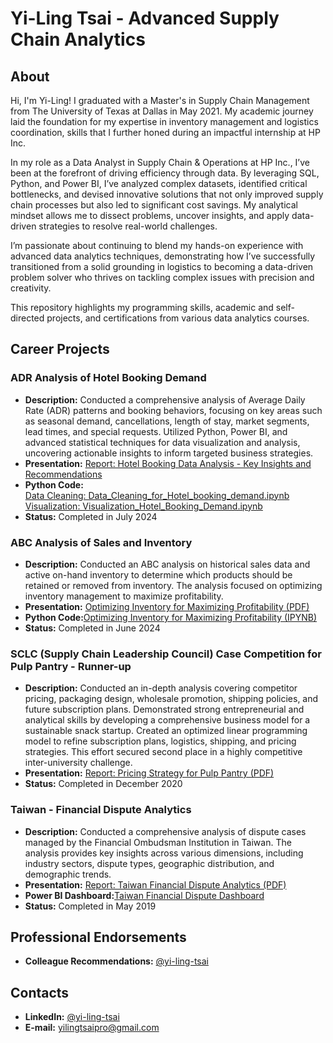 # Yi-Ling Tsai - Advanced Supply Chain Analytics

## About
Hi, I'm Yi-Ling!
I graduated with a Master's in Supply Chain Management from The University of Texas at Dallas in May 2021. My academic journey laid the foundation for my expertise in inventory management and logistics coordination, skills that I further honed during an impactful internship at HP Inc.

In my role as a Data Analyst in Supply Chain & Operations at HP Inc., I’ve been at the forefront of driving efficiency through data. By leveraging SQL, Python, and Power BI, I’ve analyzed complex datasets, identified critical bottlenecks, and devised innovative solutions that not only improved supply chain processes but also led to significant cost savings. My analytical mindset allows me to dissect problems, uncover insights, and apply data-driven strategies to resolve real-world challenges.

I’m passionate about continuing to blend my hands-on experience with advanced data analytics techniques, demonstrating how I’ve successfully transitioned from a solid grounding in logistics to becoming a data-driven problem solver who thrives on tackling complex issues with precision and creativity.

This repository highlights my programming skills, academic and self-directed projects, and certifications from various data analytics courses.

## Career Projects

### ADR Analysis of Hotel Booking Demand
- **Description:** Conducted a comprehensive analysis of Average Daily Rate (ADR) patterns and booking behaviors, focusing on key areas such as seasonal demand, cancellations, length of stay, market segments, lead times, and special requests. Utilized Python, Power BI, and advanced statistical techniques for data visualization and analysis, uncovering actionable insights to inform targeted business strategies.
- **Presentation:** [Report: Hotel Booking Data Analysis - Key Insights and Recommendations](https://github.com/Yi-LingT/Analytics-Projects/blob/main/4-3.%20Report-Hotel-Booking-Data-Analysis-Key-Insights-and-Recommendations.pdf)
- **Python Code:**
   <br>[Data Cleaning: Data_Cleaning_for_Hotel_booking_demand.ipynb](https://github.com/Yi-LingT/Analytics-Projects/blob/main/4-1.%20Data_Cleaning_for_Hotel_booking_demand.ipynb)
   <br>[Visualization: Visualization_Hotel_Booking_Demand.ipynb](https://github.com/Yi-LingT/Analytics-Projects/blob/main/4-2.%20Visualization_Hotel_Booking_Demand.ipynb)
- **Status:** Completed in July 2024

### ABC Analysis of Sales and Inventory
- **Description:** Conducted an ABC analysis on historical sales data and active on-hand inventory to determine which products should be retained or removed from inventory. The analysis focused on optimizing inventory management to maximize profitability.
- **Presentation:** [Optimizing Inventory for Maximizing Profitability (PDF)](https://github.com/Yi-LingT/Analytics-Projects/blob/main/1-2.%20PPT-Optimizing-Inventory-for-Maximizing-Profitability.pdf)
- **Python Code:**[Optimizing Inventory for Maximizing Profitability (IPYNB)](https://github.com/Yi-LingT/Analytics-Projects/blob/main/1-1.%20Code-Optimizing-Inventory-for-Maximizing-Profitability.ipynb)
- **Status:** Completed in June 2024

### SCLC (Supply Chain Leadership Council) Case Competition for Pulp Pantry - Runner-up
- **Description:** Conducted an in-depth analysis covering competitor pricing, packaging design, wholesale promotion, shipping policies, and future subscription plans. Demonstrated strong entrepreneurial and analytical skills by developing a comprehensive business model for a sustainable snack startup. Created an optimized linear programming model to refine subscription plans, logistics, shipping, and pricing strategies. This effort secured second place in a highly competitive inter-university challenge.
- **Presentation:** [Report: Pricing Strategy for Pulp Pantry (PDF)](https://github.com/Yi-LingT/Analytics-Projects/blob/main/2-1.%20Report-Pricing_Strategy_pulp_pantry.pdf)
- **Status:** Completed in December 2020

### Taiwan - Financial Dispute Analytics
- **Description:** Conducted a comprehensive analysis of dispute cases managed by the Financial Ombudsman Institution in Taiwan. The analysis provides key insights across various dimensions, including industry sectors, dispute types, geographic distribution, and demographic trends.
- **Presentation:** [Report: Taiwan Financial Dispute Analytics (PDF)](https://github.com/Yi-LingT/Analytics-Projects/blob/main/3-1.%20Report-Taiwan-Financial-Dispute-Analytics)
- **Power BI Dashboard:**[Taiwan Financial Dispute Dashboard](https://app.powerbi.com/view?r=eyJrIjoiOGJkZDg2ODAtOWY1ZC00MWRmLWE1MmUtMzZkNTI5ODc2NWZiIiwidCI6IjljM2UyYTZmLWFmZDMtNDUwZS1hMTI2LTU2YzVkMDY4N2NmNyIsImMiOjEwfQ%3D%3D)
- **Status:** Completed in May 2019

## Professional Endorsements
- **Colleague Recommendations:** [@yi-ling-tsai](https://www.linkedin.com/in/yi-ling-tsai/details/recommendations/?locale=en_US) 

## Contacts
- **LinkedIn:** [@yi-ling-tsai](https://www.linkedin.com/in/yi-ling-tsai/?locale=en_US)
- **E-mail:** [yilingtsaipro@gmail.com](mailto:yilingtsaipro@gmail.com)
